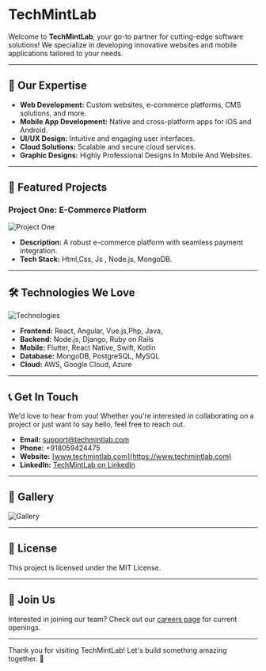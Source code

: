 # TechMintLab

Welcome to **TechMintLab**, your go-to partner for cutting-edge software solutions! We specialize in developing innovative websites and mobile applications tailored to your needs.

---

## 🌟 Our Expertise

- **Web Development:** Custom websites, e-commerce platforms, CMS solutions, and more.
- **Mobile App Development:** Native and cross-platform apps for iOS and Android.
- **UI/UX Design:** Intuitive and engaging user interfaces.
- **Cloud Solutions:** Scalable and secure cloud services.
- **Graphic Designs:** Highly Professional Designs In Mobile And Websites.
---

## 🚀 Featured Projects

### Project One: E-Commerce Platform
![Project One](https://www.lucknowfashiondiary.com/images/logo_new.png)
- **Description:** A robust e-commerce platform with seamless payment integration.
- **Tech Stack:** Html,Css, Js , Node.js, MongoDB.

 
---

## 🛠 Technologies We Love
![Technologies](https://resize.indiatvnews.com/en/resize/newbucket/1200_-/2022/03/technology-trend-freepik-1647963838.jpg)
- **Frontend:** React, Angular, Vue.js,Php, Java,
- **Backend:** Node.js, Django, Ruby on Rails
- **Mobile:** Flutter, React Native, Swift, Kotlin
- **Database:** MongoDB, PostgreSQL, MySQL
- **Cloud:** AWS, Google Cloud, Azure

---

## 📞 Get In Touch

We'd love to hear from you! Whether you're interested in collaborating on a project or just want to say hello, feel free to reach out.

- **Email:** [support@techmintlab.com](mailto:support@techmintlab.com)
- **Phone:** +918059424475
- **Website:** [www.techmintlab.com](https://www.techmintlab.com)
- **LinkedIn:** [TechMintLab on LinkedIn](https://www.linkedin.com/company/techmintlab/posts/?feedView=all)

---

## 📸 Gallery

![Gallery](https://techmintlab.com/static/media/servicegif.a4bc225f754dac16c757.gif)

---

## 📄 License

This project is licensed under the MIT License.

---

## 🎉 Join Us

Interested in joining our team? Check out our [careers page](https://www.techmintlab.com/careers) for current openings.

---

Thank you for visiting TechMintLab! Let's build something amazing together. 🌟
